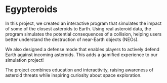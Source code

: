 # Egypteroids

In this project, we created an interactive program that simulates the impact of some of the closest asteroids to Earth. Using real asteroid data, the program simulates the potential consequences of a collision, helping users better understand the destruction of near-Earth objects (NEOs).

We also designed a defense mode that enables players to actively defend Earth against incoming asteroids. This adds a gamified experience to our simulation project!

The project combines education and interactivity, raising awareness of asteroid threats while inspiring curiosity about space exploration.
